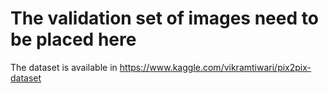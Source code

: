# The validation set of images need to be placed here
The dataset is available in https://www.kaggle.com/vikramtiwari/pix2pix-dataset
